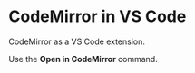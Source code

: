 # CodeMirror in VS Code

CodeMirror as a VS Code extension.

Use the **Open in CodeMirror** command.
